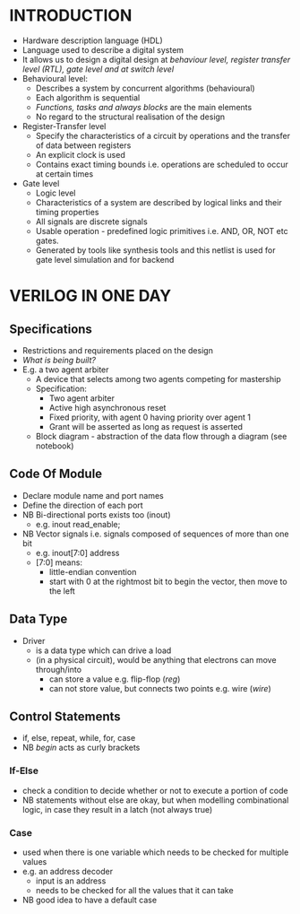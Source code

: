 INTRODUCTION
============

- Hardware description language (HDL)
- Language used to describe a digital system
- It allows us to design a digital design at _behaviour level, register transfer level (RTL), gate level and at switch level_
- Behavioural level:
  - Describes a system by concurrent algorithms (behavioural)
  - Each algorithm is sequential
  - _Functions, tasks and always blocks_ are the main elements
  - No regard to the structural realisation of the design
- Register-Transfer level
  - Specify the characteristics of a circuit by operations and the transfer of data between registers
  - An explicit clock is used
  - Contains exact timing bounds i.e. operations are scheduled to occur at certain times
- Gate level
  - Logic level
  - Characteristics of a system are described by logical links and their timing properties
  - All signals are discrete signals
  - Usable operation - predefined logic primitives i.e. AND, OR, NOT etc gates.
  - Generated by tools like synthesis tools and this netlist is used for gate level simulation and for backend

VERILOG IN ONE DAY
==================

Specifications
--------------
- Restrictions and requirements placed on the design
- _What is being built?_
- E.g. a two agent arbiter
  - A device that selects among two agents competing for mastership
  - Specification:
    - Two agent arbiter
    - Active high asynchronous reset
    - Fixed priority, with agent 0 having priority over agent 1
    - Grant will be asserted as long as request is asserted
  - Block diagram - abstraction of the data flow through a diagram (see notebook)

Code Of Module
--------------
- Declare module name and port names
- Define the direction of each port
- NB Bi-directional ports exists too (inout)
  - e.g. inout read_enable;
- NB Vector signals i.e. signals composed of sequences of more than one bit
  - e.g. inout[7:0] address
  - [7:0] means:
    - little-endian convention
    - start with 0 at the rightmost bit to begin the vector, then move to the left

Data Type
---------
- Driver
  - is a data type which can drive a load
  - (in a physical circuit), would be anything that electrons can move through/into
    - can store a value e.g. flip-flop (_reg_)
    - can not store value, but connects two points e.g. wire (_wire_)

Control Statements
------------------
- if, else, repeat, while, for, case
- NB _begin_ acts as curly brackets

### If-Else
- check a condition to decide whether or not to execute a portion of code
- NB statements without else are okay, but when modelling combinational logic, in case they result in a latch (not always true)

### Case
- used when there is one variable which needs to be checked for multiple values
- e.g. an address decoder
  - input is an address
  - needs to be checked for all the values that it can take
- NB good idea to have a default case
